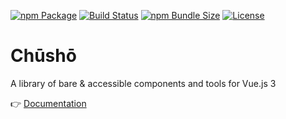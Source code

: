 [![npm Package](https://img.shields.io/npm/v/chusho)](https://www.npmjs.com/package/chusho)
[![Build Status](https://img.shields.io/github/workflow/status/liip/chusho/test)](https://github.com/liip/chusho/actions)
[![npm Bundle Size](https://img.shields.io/bundlephobia/minzip/chusho)](https://bundlephobia.com/result?p=chusho)
[![License](https://img.shields.io/github/license/liip/chusho)](https://github.com/liip/chusho/blob/master/LICENSE.md)

# Chūshō

A library of bare & accessible components and tools for Vue.js 3

👉️ [Documentation](https://www.chusho.dev/guide/)
